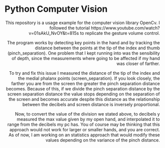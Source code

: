 # Python Computer Vision

<div style="text-align: right"> 
This repository is a usage example for the computer vision library OpenCv. I followed the 
tutorial https://www.youtube.com/watch?v=01sAkU_NvOY&t=815s to replicate the gesture volume
control. 

The program works by detecting key points in the hand and by tracking the distance between 
the points at the tip of the index and thumb (pinch_separation). One problem that I kept running
into was the sensibility of depth, since the measurements where going to be affected
if my hand was closer of farther.

To try and fix this issue I measured the distance of the tip of the index and
the medial phalanx points (screen_separation). If you look closely, the farther you are from the 
screen the greater the pinch separation distance becomes. Because of this, if we
divide the pinch separation distance by the screen separation distance the value stops
depending on the separation of the screen and becomes accurate despite this distance as the
relationship between the decibels and screen distance is inversely proportional.

Now, to convert the value of the division we stated above, to decibels y measured the max
value given by my open hand, and interpolated it to range from the decibels my pc has. You of course
may be thinking that this approach would not work for larger or smaller hands, and you are correct. 
As of now, I am working on an statistics approach that would modify these values depending on the variance
of the pinch distance.
</div>


